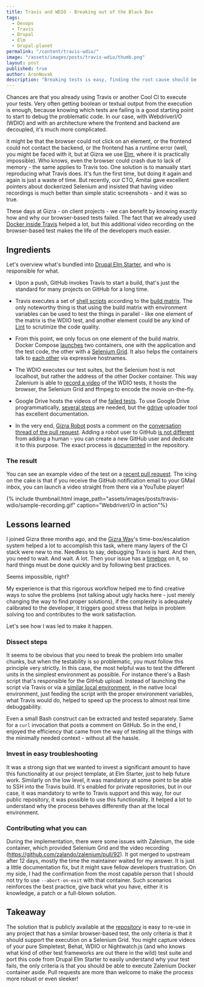 ```yaml
---
title: Travis and WDIO - Breaking out of the Black Box
tags:
  - Devops
  - Travis
  - Drupal
  - Elm
  - Drupal-planet
permalink: "/content/travis-wdio/"
image: "/assets/images/posts/travis-wdio/thumb.png"
layout: post
published: true
author: AronNovak
description: "Breaking tests is easy, finding the root cause should be likewise."
---
```


Chances are that you already using Travis or another Cool CI to execute your tests. Very often getting boolean or textual output from the execution is enough, because knowing which tests are failing is a good starting point to start to debug the problematic code. In our case, with WebdriverI/O (WDIO) and with an architecture where the frontend and backend are decoupled, it's much more complicated.

It might be that the browser could not click on an element, or the frontend could not contact the backend, or the frontend has a runtime error (well, you might be faced with it, but at Gizra we use [Elm](http://elm-lang.org/), where it is practically impossible). Who knows, even the browser could crash due to lack of memory - the same applies to Travis too. One solution is to manually start reproducing what Travis does. It's fun the first time, but doing it again and again is just a waste of time. But recently, our CTO, Amitai gave excellent pointers about dockerized Selenium and insisted that having video recordings is much better than simple static screenshots - and it was so true.

These days at Gizra - on client projects - we can benefit by knowing exactly how and why our browser-based tests failed. The fact that we already used [Docker inside Travis](https://www.gizra.com/content/docker-travis-ci/) helped a lot, but this additional video recording on the browser-based test makes the life of the developers much easier.

## Ingredients

Let's overview what's bundled into [Drupal Elm Starter](https://github.com/Gizra/drupal-elm-starter), and who is responsible for what.

* Upon a push, GitHub invokes Travis to start a build, that's just the standard for many projects on GitHub for a long time.

* Travis executes a set of [shell scripts](https://github.com/Gizra/drupal-elm-starter/blob/master/.travis.yml#L9) according to the [build matrix](https://docs.travis-ci.com/user/customizing-the-build#Build-Matrix). The only noteworthy thing is that using the build matrix with environment variables can be used to test the things in parallel - like one element of the matrix is the WDIO test, and another element could be any kind of [Lint](https://en.wikipedia.org/wiki/Lint_(software)) to scrutinize the code quality.

* From this point, we only focus on one element of the build matrix. Docker Compose [launches](https://github.com/Gizra/drupal-elm-starter/blob/master/ci-scripts/docker\_files/docker-compose.yml) two containers, one with the application and the test code, the other with a [Selenium Grid](https://github.com/zalando/zalenium). It also helps the containers talk to [each other](https://docs.docker.com/compose/networking/) via expressive hostnames.

* The WDIO executes our test suites, but the Selenium host is not localhost, but rather the address of the other Docker container. This way Zalenium is able to [record a video](https://github.com/zalando/zalenium#using-it) of the WDIO tests, it hosts the browser, the Selenium Grid and ffmpeg to encode the movie on-the-fly.

* Google Drive hosts the videos of the [failed tests](https://github.com/Gizra/drupal-elm-starter/blob/master/ci-scripts/test_server.sh#L77). To use Google Drive programmatically, [several steps](https://github.com/Gizra/drupal-elm-starter/blob/master/server/README.md#google-drive-integration) are needed, but the [gdrive](https://github.com/prasmussen/gdrive) uploader tool has excellent documentation.

* In the very end, [Gizra Robot](https://github.com/Gizra-robot) posts a comment on the [conversation thread of the pull request](https://github.com/Gizra/drupal-elm-starter/blob/master/ci-scripts/test_server.sh#L94). Adding a robot user to GitHub [is not different](https://help.github.com/articles/differences-between-user-and-organization-accounts/) from adding a human - you can create a new GitHub user and dedicate it to this purpose. The exact process is [documented](https://github.com/Gizra/drupal-elm-starter/blob/master/server/README.md#github-integration) in the repository.

### The result

You can see an example video of the test on a [recent pull request](https://github.com/Gizra/drupal-elm-starter/pull/93#issuecomment-298260575). The icing on the cake is that if you receive the GitHub notification email to your GMail inbox, you can launch a video straight from there via a YouTube player!

{% include thumbnail.html image_path="assets/images/posts/travis-wdio/sample-recording.gif" caption="WebdriverI/O in action"%}

## Lessons learned

I joined Gizra three months ago, and the [Gizra Way](https://www.thegizraway.com/)'s time-box/escalation system helped a lot to accomplish this task, where many layers of the CI stack were new to me. Needless to say, debugging Travis is hard. And then, you need to wait. And wait. A lot. Then your issue has a [timebox](https://github.com/Gizra/drupal-elm-starter/issues/83) on it, so hard things must be done quickly and by following best practices. 

Seems impossible, right? 

My experience is that this rigorous workflow helped me to find creative ways to solve the problems (not talking about ugly hacks here - just merely changing the way to find proper solutions), if the complexity is adequately calibrated to the developer, it triggers good stress that helps in problem solving too and contributes to the work satisfaction.

Let's see how I was led to make it happen.

### Dissect steps
It seems to be obvious that you need to break the problem into smaller chunks, but when the testability is so problematic, you must follow this principle very strictly. In this case, the most helpful was to test the different units in the simplest environment as possible. For instance there's a Bash script that's responsible for the GitHub upload. Instead of launching the script via Travis or via a [similar local environment](https://docs.travis-ci.com/user/common-build-problems/#Running-a-Container-Based-Docker-Image-Locally), in the native local environment, just feeding the script with the proper environment variables, what Travis would do, helped to speed up the process to almost real time debuggability.

Even a small Bash construct can be extracted and tested separately. Same for a `curl` invocation that posts a comment on GitHub. So in the end, I enjoyed the efficiency that came from the way of testing all the things with the minimally needed context - without all the hassle.

### Invest in easy troubleshooting
It was a strong sign that we wanted to invest a significant amount to have this functionality at our project template, at Elm Starter, just to help future work. Similarly on the low level, it was mandatory at some point to be able to SSH into the Travis build. It's enabled for private repositories, but in our case, it was mandatory to write to Travis support and this way, for our public repository, it was possible to use this functionality. It helped a lot to understand why the process behaves differently than at the local environment.

### Contributing what you can
During the implementation, there were some issues with Zalenium, the side container, which provided Selenium Grid and the video recording (https://github.com/zalando/zalenium/pull/92). It got merged to upstream after 12 days, mostly the time the maintainer waited for my answer. It is just a little documentation fix, but it might save fellow developers frustration. On my side, I had the confirmation from the most capable person that I should not try to use ```--abort-on-exit``` with that container. Such scenarios reinforces the best practice, give back what you have, either it is knowledge, a patch or a full-blown solution.

## Takeaway

The solution that is publicly available at the [repository](https://github.com/Gizra/drupal-elm-starter/tree/master/ci-scripts) is easy to re-use in any project that has a similar browser-based test, the only criteria is that it should support the execution on a Selenium Grid. You might capture videos of your pure Simpletest, Behat, WDIO or Nightwatch.js (and who knows what kind of other test frameworks are out there in the wild) test suite and port this code from Drupal Elm Starter to easily understand why your test fails, the only criteria is that you should be able to execute Zalenium Docker container aside. Pull requests are more than welcome to make the process more robust or even sleeker!

